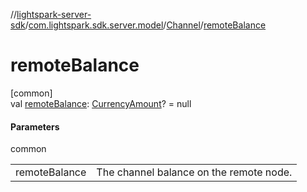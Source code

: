 //[lightspark-server-sdk](../../../index.md)/[com.lightspark.sdk.server.model](../index.md)/[Channel](index.md)/[remoteBalance](remote-balance.md)

# remoteBalance

[common]\
val [remoteBalance](remote-balance.md): [CurrencyAmount](../-currency-amount/index.md)? = null

#### Parameters

common

| | |
|---|---|
| remoteBalance | The channel balance on the remote node. |
